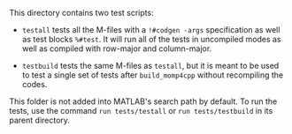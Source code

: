 This directory contains two test scripts:
 - `testall` tests all the M-files with a `!#codgen -args`
   specification as well as test blocks `%#test`. It will run
   all of the tests in uncompiled modes as well as compiled with
   row-major and column-major.
   
 - `testbuild` tests the same M-files as `testall`, but it
   is meant to be used to test a single set of tests after
   `build_momp4cpp` without recompiling the codes.

This folder is not added into MATLAB's search path by default.
To run the tests, use the command `run tests/testall` or 
`run tests/testbuild` in its parent directory.

